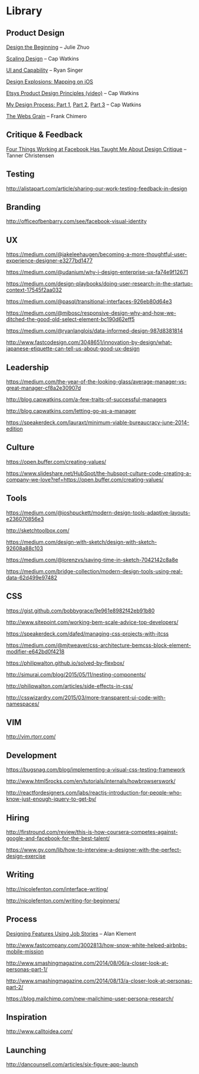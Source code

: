 # Library

## Product Design

[Design the Beginning](https://medium.com/the-year-of-the-looking-glass/design-the-beginning-b8e61081ce42) – Julie Zhuo

[Scaling Design](http://blog.capwatkins.com/scaling-design) – Cap Watkins

[UI and Capability](https://medium.com/@rjs/ui-and-capability-f713c9828c02?s=18-ui-and-capability) – Ryan Singer

[Design Explosions: Mapping on iOS](https://medium.com/design-explosion/design-explosions-mapping-on-ios-ad4ec6ba5c59)

[Etsys Product Design Principles (video)](https://vimeo.com/76639385) – Cap Watkins

[My Design Process: Part 1](http://blog.capwatkins.com/my-design-process-part-1), [Part 2](http://blog.capwatkins.com/my-design-process-part-2), [Part 3](http://blog.capwatkins.com/my-design-process-part-3) – Cap Watkins

[The Webs Grain](http://frankchimero.com/talks/the-webs-grain/transcript/) – Frank Chimero

## Critique & Feedback
[Four Things Working at Facebook Has Taught Me About Design Critique](https://medium.com/@tannerc/critique-is-an-important-part-of-any-design-process-whether-you-work-as-part-of-a-team-or-solo-ef3dcb299ce3#.mctdlo18o) – Tanner Christensen

## Testing

http://alistapart.com/article/sharing-our-work-testing-feedback-in-design

## Branding

http://officeofbenbarry.com/see/facebook-visual-identity

## UX

https://medium.com/@jakeleehaugen/becoming-a-more-thoughtful-user-experience-designer-e3277bd1477

https://medium.com/@udanium/why-i-design-enterprise-ux-fa74e9f12671

https://medium.com/design-playbooks/doing-user-research-in-the-startup-context-17545f2aa032

https://medium.com/@pasql/transitional-interfaces-926eb80d64e3

https://medium.com/@mibosc/responsive-design-why-and-how-we-ditched-the-good-old-select-element-bc190d62eff5

https://medium.com/@ryanlanglois/data-informed-design-987d8381814

http://www.fastcodesign.com/3048651/innovation-by-design/what-japanese-etiquette-can-tell-us-about-good-ux-design

## Leadership

https://medium.com/the-year-of-the-looking-glass/average-manager-vs-great-manager-cf8a2e30907d

http://blog.capwatkins.com/a-few-traits-of-successful-managers

http://blog.capwatkins.com/letting-go-as-a-manager

https://speakerdeck.com/lauraxt/minimum-viable-bureaucracy-june-2014-edition

## Culture

https://open.buffer.com/creating-values/

https://www.slideshare.net/HubSpot/the-hubspot-culture-code-creating-a-company-we-love?ref=https://open.buffer.com/creating-values/

## Tools

https://medium.com/@joshpuckett/modern-design-tools-adaptive-layouts-e236070856e3

http://sketchtoolbox.com/	

https://medium.com/design-with-sketch/design-with-sketch-92608a88c103

https://medium.com/@lorenzvs/saving-time-in-sketch-7042142c8a8e

https://medium.com/bridge-collection/modern-design-tools-using-real-data-62d499e97482

## CSS

https://gist.github.com/bobbygrace/9e961e8982f42eb91b80

http://www.sitepoint.com/working-bem-scale-advice-top-developers/

https://speakerdeck.com/dafed/managing-css-projects-with-itcss

https://medium.com/@mjtweaver/css-architecture-bemcss-block-element-modifier-e642bd0f4218

https://philipwalton.github.io/solved-by-flexbox/

http://simurai.com/blog/2015/05/11/nesting-components/

http://philipwalton.com/articles/side-effects-in-css/

http://csswizardry.com/2015/03/more-transparent-ui-code-with-namespaces/

## VIM

http://vim.rtorr.com/

## Development

https://bugsnag.com/blog/implementing-a-visual-css-testing-framework

http://www.html5rocks.com/en/tutorials/internals/howbrowserswork/

http://reactfordesigners.com/labs/reactjs-introduction-for-people-who-know-just-enough-jquery-to-get-by/

## Hiring

http://firstround.com/review/this-is-how-coursera-competes-against-google-and-facebook-for-the-best-talent/

https://www.gv.com/lib/how-to-interview-a-designer-with-the-perfect-design-exercise

## Writing	

http://nicolefenton.com/interface-writing/

http://nicolefenton.com/writing-for-beginners/

## Process

[Designing Features Using Job Stories](https://blog.intercom.io/using-job-stories-design-features-ui-ux/) – Alan Klement

http://www.fastcompany.com/3002813/how-snow-white-helped-airbnbs-mobile-mission

http://www.smashingmagazine.com/2014/08/06/a-closer-look-at-personas-part-1/

http://www.smashingmagazine.com/2014/08/13/a-closer-look-at-personas-part-2/

https://blog.mailchimp.com/new-mailchimp-user-persona-research/

## Inspiration

http://www.calltoidea.com/

## Launching

http://dancounsell.com/articles/six-figure-app-launch
